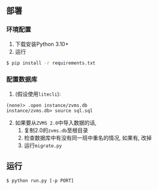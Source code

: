 ## 部署

### 环境配置

1. 下载安装Python 3.10+
2. 运行
```bash
$ pip install -r requirements.txt
```

### 配置数据库

1. (假设使用`litecli`):
```
(none)> .open instance/zvms.db
instance/zvms.db> source sql.sql
```
2. 如果要从`ZVMS 2.0`中导入数据的话, 
    1. 复制2.0的`zvms.db`至根目录
    2. 检查数据库中有没有同一班中重名的情况, 如果有, 改掉
    3. 运行`migrate.py`
   
## 运行

```bash
$ python run.py [-p PORT]
```